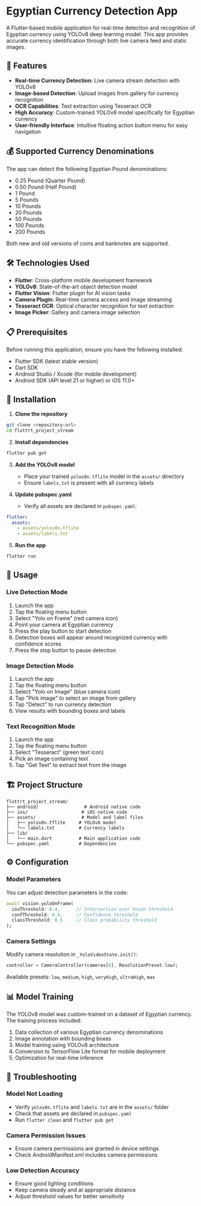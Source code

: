 # Egyptian Currency Detection App

A Flutter-based mobile application for real-time detection and recognition of Egyptian currency using YOLOv8 deep learning model. This app provides accurate currency identification through both live camera feed and static images.

## 🎯 Features

- **Real-time Currency Detection**: Live camera stream detection with YOLOv8
- **Image-based Detection**: Upload images from gallery for currency recognition
- **OCR Capabilities**: Text extraction using Tesseract OCR
- **High Accuracy**: Custom-trained YOLOv8 model specifically for Egyptian currency
- **User-friendly Interface**: Intuitive floating action button menu for easy navigation

## 💰 Supported Currency Denominations

The app can detect the following Egyptian Pound denominations:

- 0.25 Pound (Quarter Pound)
- 0.50 Pound (Half Pound)
- 1 Pound
- 5 Pounds
- 10 Pounds
- 20 Pounds
- 50 Pounds
- 100 Pounds
- 200 Pounds

Both new and old versions of coins and banknotes are supported.

## 🛠️ Technologies Used

- **Flutter**: Cross-platform mobile development framework
- **YOLOv8**: State-of-the-art object detection model
- **Flutter Vision**: Flutter plugin for AI vision tasks
- **Camera Plugin**: Real-time camera access and image streaming
- **Tesseract OCR**: Optical character recognition for text extraction
- **Image Picker**: Gallery and camera image selection

## 📋 Prerequisites

Before running this application, ensure you have the following installed:

- Flutter SDK (latest stable version)
- Dart SDK
- Android Studio / Xcode (for mobile development)
- Android SDK (API level 21 or higher) or iOS 11.0+

## 🚀 Installation

1. **Clone the repository**
```bash
git clone <repository-url>
cd fluttrt_project_stream
```

2. **Install dependencies**
```bash
flutter pub get
```

3. **Add the YOLOv8 model**
   - Place your trained `yolov8n.tflite` model in the `assets/` directory
   - Ensure `labels.txt` is present with all currency labels

4. **Update pubspec.yaml**
   - Verify all assets are declared in `pubspec.yaml`:
```yaml
flutter:
  assets:
    - assets/yolov8n.tflite
    - assets/labels.txt
```

5. **Run the app**
```bash
flutter run
```

## 📱 Usage

### Live Detection Mode
1. Launch the app
2. Tap the floating menu button
3. Select "Yolo on Frame" (red camera icon)
4. Point your camera at Egyptian currency
5. Press the play button to start detection
6. Detection boxes will appear around recognized currency with confidence scores
7. Press the stop button to pause detection

### Image Detection Mode
1. Launch the app
2. Tap the floating menu button
3. Select "Yolo on Image" (blue camera icon)
4. Tap "Pick image" to select an image from gallery
5. Tap "Detect" to run currency detection
6. View results with bounding boxes and labels

### Text Recognition Mode
1. Launch the app
2. Tap the floating menu button
3. Select "Tesseract" (green text icon)
4. Pick an image containing text
5. Tap "Get Text" to extract text from the image

## 🏗️ Project Structure

```
fluttrt_project_stream/
├── android/                 # Android native code
├── ios/                    # iOS native code
├── assets/                 # Model and label files
│   ├── yolov8n.tflite     # YOLOv8 model
│   └── labels.txt         # Currency labels
├── lib/
│   └── main.dart          # Main application code
└── pubspec.yaml           # Dependencies
```

## ⚙️ Configuration

### Model Parameters
You can adjust detection parameters in the code:

```dart
await vision.yoloOnFrame(
  iouThreshold: 0.4,      // Intersection over Union threshold
  confThreshold: 0.4,     // Confidence threshold
  classThreshold: 0.5     // Class probability threshold
);
```

### Camera Settings
Modify camera resolution in `_YoloVideoState.init()`:
```dart
controller = CameraController(cameras[0], ResolutionPreset.low);
```

Available presets: `low`, `medium`, `high`, `veryHigh`, `ultraHigh`, `max`

## 📊 Model Training

The YOLOv8 model was custom-trained on a dataset of Egyptian currency. The training process included:

1. Data collection of various Egyptian currency denominations
2. Image annotation with bounding boxes
3. Model training using YOLOv8 architecture
4. Conversion to TensorFlow Lite format for mobile deployment
5. Optimization for real-time inference

## 🔧 Troubleshooting

### Model Not Loading
- Verify `yolov8n.tflite` and `labels.txt` are in the `assets/` folder
- Check that assets are declared in `pubspec.yaml`
- Run `flutter clean` and `flutter pub get`

### Camera Permission Issues
- Ensure camera permissions are granted in device settings
- Check AndroidManifest.xml includes camera permissions

### Low Detection Accuracy
- Ensure good lighting conditions
- Keep camera steady and at appropriate distance
- Adjust threshold values for better sensitivity
